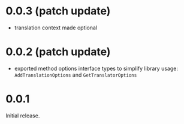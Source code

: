 
# 0.0.3 (patch update)

- translation context made optional


# 0.0.2 (patch update)

- exported method options interface types to simplify library usage:
  `AddTranslationOptions` and `GetTranslatorOptions`


# 0.0.1

Initial release.
